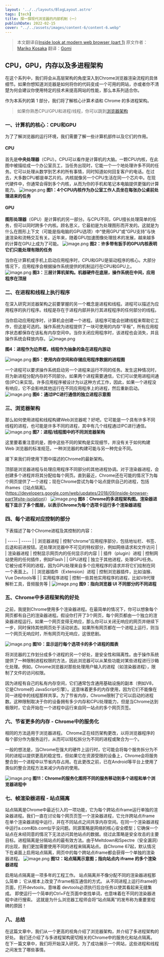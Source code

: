 ```yaml
---
layout: '../../layouts/BlogLayout.astro'
tags: [tech]
title: 探一探现代浏览器的内部机制（一）
publishDate: 2022-02-15
cover: "../../assets/images/content-6/content-6.webp"
---
```

>  本文翻译自[Inside look at modern web browser (part 1)](https://developers.google.com/web/updates/2018/09/inside-browser-part1)
原文作者：[Mariko Kosaka](https://developers.google.com/web/resources/contributors/kosamari)
翻译：[Gomi](https://gomi.site/#/)

## CPU，GPU，内存以及多进程架构
在这个系列中，我们将会从高层架构的角度深入到Chrome浏览器渲染流程的具体细节。如果你想知道浏览器是如何将你的代码变成一个可用的网站，亦或者你不清楚为何会建议你使用特定的技术来提高网站的性能，那么本系列适合你。

作为本系列的第 1 部分，我们将了解核心计算术语和 Chrome 的多进程架构。
> 如果你熟悉CPU/GPU和进程/线程，你可以跳到[浏览器架构](https://developers.google.com/web/updates/2018/09/inside-browser-part1#browser-architecture)

### 一、计算机的核心：CPU和GPU
为了了解浏览器的运行环境，我们需要了解一些计算机部件以及它们的作用。

#### CPU
首先是**中央处理器**（CPU）。CPU可以看作是计算机的大脑。一颗CPU内核，在此图中被描绘成一个办公室员工，当任务出现时，它能一个一个地处理许多不同的任务。它可以处理从数学到艺术的所有事情，同时知道如何回复客户的电话。在过去，大多数CPU都是单芯片的。内核就像另一个CPU生活在同一个芯片中。在现代硬件中，你通常会得到多个内核，从而为你的手机和笔记本电脑提供更强的计算能力。
![image.png](../../assets/images/content-6/content-6-1.webp)
**图1：4个CPU内核作为办公室工作人员坐在每张办公桌前处理进来的任务**

#### GPU
**图形处理器**（GPU）是计算机的另一部分。与CPU不同，GPU擅长处理简单的任务，但可以同时跨多个内核。顾名思义，它最初是为处理图形而开发的。这就是为什么在图形上下文（可能是指电脑的GPU选项）中“使用GPU”或“GPU支持”与快速渲染和流畅交互有关。近年来，随着GPU加速图像处理技术的发展，越来越多的计算在GPU上成为了可能。
![image.png](../../assets/images/content-6/content-6-2.webp)
**图2：许多带有扳手的GPU内核表明它们只能处理有限的任务**

当你在计算机或手机上启动应用程序时，CPU和GPU是驱动程序的核心。大部分情况下，应用程序会根据操作系统提供的机制运行在CPU和GPU上。
![image.png](../../assets/images/content-6/content-6-3.webp)
**图3：三层计算机架构。机器硬件在底层，操作系统在中间，应用程序在顶层**

### 二、在进程和线程上执行程序
在深入研究浏览器架构之前要掌握的另一个概念是进程和线程。进程可以描述为应用程序的执行程序。线程是存在于进程内部并执行其进程程序的任何部分的线程。

当你启动应用程序时，计算机会创建一个进程。该程序可能会创建线程来帮助它工作，但这是可选的。操作系统为进程提供了一块可使用的内存“平板”，所有应用程序状态都保存在该私有内存空间中。当你关闭应用程序时，该进程也会消失，并且操作系统会释放内存。
![image.png](../../assets/images/content-6/content-6-4.webp)

**图4：进程作为边界框，线程作为抽象的鱼在进程内游动**

![image.png](../../assets/images/content-6/content-6-5.webp)
**图5：使用内存空间和存储应用程序数据的进程图**

一个进程可以要求操作系统启动另一个进程来运行不同的任务。发生这种情况时，将为新进程分配内存的不同部分。如果两个进程需要通信，它们可以使用进程间通信(IPC)来实现。许多应用程序被设计为以这种方式工作，因此，如果一个进程没有响应，它不会影响其他运行在不同应用程序上的进程，然后重新启动。
![image.png](../../assets/images/content-6/content-6-6.webp)
**图6：通过IPC进行通信的独立进程示意图**

### 三、浏览器架构
那么如何使用进程和线程构建Web浏览器呢？好吧，它可能是一个具有许多不同线程的进程，也可能是许多不同的进程，其中有几个线程通过IPC进行通信。
![image.png](../../assets/images/content-6/content-6-7.webp)
**图7：进程/线程图中的不同浏览器架构**

这里要着重注意的是，图中这些不同的架构是实现细节，并没有关于如何构建 Web 浏览器的标准规范，一种浏览器的构建可能与另一种完全不同。

接下来我们将使用下图中描述的Chrome的最新架构。

顶部是浏览器进程与处理应用程序不同部分的其他进程协调。对于渲染器进程，会创建多个进程并将其分配给每个网页。直到最近，Chrome还在可能的情况下为每个网页提供了一个进程；现在Chrome尝试为每个站点提供自己的进程，包括iframes（[站点隔离]。(https://developers.google.com/web/updates/2018/09/inside-browser-part1#site-isolation)）
![image.png](../../assets/images/content-6/content-6-8.webp)
**图8：Chrome的多进程架构图。渲染器进程下显示了多个图层，以表示Chrome为每个选项卡运行多个渲染器进程**

### 四、每个进程对应控制的部分
下表描述了每个Chrome进程及其控制的内容：

| ----- | ----- |
| 浏览器进程 | 控制“chrome”应用程序部分，包括地址栏、书签、后退和前进按钮。还处理浏览器中不可见的特权部分，例如网络请求和文件访问 |
| 渲染器进程 | 控制显示网页内的任何显示的内容 |
| 插件（plugin）进程 | 控制网站使用的任何插件，例如Flash |
| GPU进程 | 独立于其他进程，处理GPU任务。它被分成不同的进程，因为GPU处理来自多个应用程序的请求并将它们绘制在同一个表面上。 |
| 浏览器插件（Extension）进程 | 控制浏览器插件，比如油猴、Vue Devtools等 |
| 实用程序进程 | 控制一些其他实用程序的进程，比如V8代理解析工具，音频服务等 |
![image.png](../../assets/images/content-6/content-6-9.webp)
**图9：指向浏览器 UI 不同部分的不同进程**

### 五、Chrome中多进程架构的好处
之前，我提到Chrome使用多个渲染器进程。在最简单的情况下，你可以想象每个网页都有自己的渲染器进程。假设你打开了3个网页，每个网页都由一个独立的渲染器进程运行。如果一个网页变得无响应，那么你可以关闭无响应的网页并继续下一步，同时保持其他网页处于活动状态。如果所有网页都在一个进程上运行，则当一个网页无响应时，所有网页均无响应，这很悲剧。

![image.png](../../assets/images/content-6/content-6-10.webp)
**图10：显示运行每个选项卡的多个进程的图表**

将浏览器的工作划分成多个进程的另一个好处，是安全性和隔离性。由于操作系统提供了一种限制进程权限的方法，因此浏览器可以从某些功能对某些进程进行沙箱化处理。例如，Chrome浏览器对那些处理用户输入的进程（如渲染器进程），限制了文件的访问权限。

因为进程有自己的私有内存空间，它们通常包含通用基础设施的副本（例如V8，它是Chrome的 JavaScript引擎）。这意味着更多的内存使用，因为它们不能像在同一进程中的线程那样共享。为了节省内存，Chrome限制了它可以启动的进程数。这种限制取决于你的设备拥有多少内存和CPU处理能力，但是当Chrome达到极限时，它会开始在一个进程中运行来自同一站点的多个网页页签。

### 六、节省更多的内存 - Chrome中的服务化
相同的方法适用于浏览器进程。 Chrome正在经历架构更改，以将浏览器程序的每个部分作为服务运行，从而可以轻松拆分为不同的进程或聚合为一个。

一般的想法是，当Chrome在强大的硬件上运行时，它可能会将每个服务拆分为不同的进程以提供更高的稳定性，但如果它在资源受限的设备上，Chrome会将服务整合到一个进程中以节省内存占用。在此更改之前，已在Android等平台上使用了类似的整合流程方法来减少内存的使用。

![image.png](../../assets/images/content-6/content-6-11.webp)
**图11：Chrome的服务化图将不同的服务移动到多个进程和单个浏览器进程中**

### 七、帧渲染器进程 - 站点隔离
站点隔离是Chrome中最近引入的一项功能，它为每个跨站点iframe运行单独的渲染器进程。我们一直在讨论每个网页页签一个渲染器进程，它允许跨站点iframe在单个渲染器进程中运行，并在不同站点之间共享内存空间。在同一个渲染器进程中运行a.com和b.com似乎没问题。同源策略是网络的核心安全模型；它确保一个站点在未经同意的情况下无法访问其他站点的数据。绕过此策略是安全攻击的主要目标。进程隔离是分隔站点的最有效方法。由于Meltdown和Spectre（安全漏洞）的出现，我们更加需要使用不同的进程来隔离站点。自Chrome 67起，默认情况下在桌面上启用站点隔离，网页中的每个跨站点iframe都会获得一个单独的渲染器进程。
![image.png](../../assets/images/content-6/content-6-12.webp)
**图12：站点隔离示意图；指向站点内 iframe 的多个渲染器进程**

启用站点隔离是一项多年的工程工作。 站点隔离并不像分配不同的渲染器进程那么简单； 它从根本上改变了iframe相互通信的方式。 从不同进程上运行iframe的页面，打开devtools，意味着 devtools必须执行后台任务以使其看起来无缝集成。 即使运行一个简单的Ctrl+F在页面中查找单词，也意味着在不同的渲染器进程中进行搜索。 这就是为什么浏览器工程师会将“站点隔离”的发布称为重要里程碑的原因！

### 八、总结
在这篇文章中，我们从一个更高的视角介绍了浏览器架构，并介绍了多进程架构的好处。 我们还介绍了与多进程架构密切相关的Chrome中的服务化和站点隔离。 在下一篇文章中，我们将开始深入研究，为了成功展示一个网站，这些进程和线程之间发生了哪些事情。